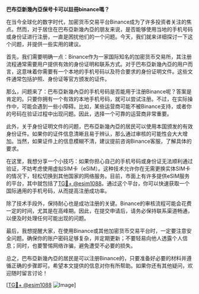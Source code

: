 **巴布亞新幾內亞保号卡可以註冊binance嗎？**

在当今全球化的数字时代，加密货币交易平台Binance成为了许多投资者关注的焦点。然而，对于居住在巴布亞新幾內亞的朋友来说，是否能够使用当地的手机号码或身份证进行注册，一直是困扰他们的一个问题。今天，我们就来详细探讨一下这个问题，并提供一些实用的建议。

首先，我们需要明确一点：Binance作为一家国际知名的加密货币交易所，其注册流程通常需要用户提供有效的身份证明和联系方式。对于巴布亞新幾內亞的用户而言，这意味着你需要有一个本地的手机号码以及符合要求的身份证明文件。这些文件通常包括护照、身份证等官方颁发的证件。

那么，问题来了：巴布亞新幾內亞的手机号码是否能用于注册Binance呢？答案是肯定的。只要你拥有一个有效的本地手机号码，就可以尝试注册。不过，在实际操作中，可能会遇到一些小障碍。比如，某些运营商可能不被Binance支持，或者你的号码在验证过程中出现问题。因此，选择一个可靠的运营商非常重要。

此外，关于身份证明文件的问题，巴布亞新幾內亞的居民可以使用本国颁发的有效身份证件。如果你的证件信息清晰且易于辨认，那么通过审核的可能性会大大增加。当然，如果证件上的信息模糊不清，建议提前咨询Binance客服，了解具体的要求。

在这里，我想分享一个小技巧：如果你担心自己的手机号码或身份证无法顺利通过验证，不妨考虑使用虚拟SIM卡（eSIM）。这种技术允许你在无需更换实体SIM卡的情况下，轻松切换到其他国家的网络服务。目前，市面上有许多提供eSIM服务的平台，其中就包括了[TG💪+ @esim1088](https://t.me/s/esim1088)。通过这个平台，你可以快速获取一个国际通用的手机号码，从而提高注册成功率。

除了技术手段外，保持耐心也是成功注册的关键。Binance的审核流程可能会花费一定的时间，尤其是在高峰期。因此，在提交申请后，请务必保持联系渠道畅通，以便及时处理任何可能出现的问题。

最后，我想提醒大家，在使用Binance或其他加密货币交易平台时，一定要注意安全问题。确保你的账户密码足够复杂，并定期更新；不要轻易向他人透露个人信息；同时，也要警惕网络诈骗，避免遭受不必要的损失。

总之，巴布亞新幾內亞的居民是可以注册Binance的，只要准备好必要的材料并遵循正确的步骤即可。希望本文提供的信息对你有所帮助。如果你还有其他疑问，欢迎随时留言讨论！

[[TG💪+ @esim1088](https://t.me/s/esim1088) ![Image](https://i.postimg.cc/4NQfJmqS/Snipaste-2025-05-13-00-14-12.png)]